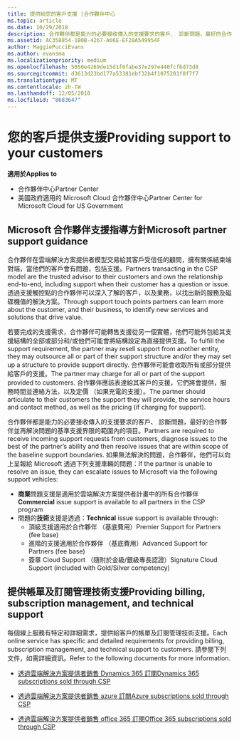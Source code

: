 ```yaml
---
title: 提供給您的客戶支援 |合作夥伴中心
ms.topic: article
ms.date: 10/29/2018
description: 合作夥伴都是能力的必要接收傳入的支援要求的客戶、 診斷問題，最好的合作夥伴並再解決問題的基準支援界限的範圍內的項目。
ms.assetid: AC358854-1B0B-4267-A66E-EF28A549954F
author: MaggiePucciEvans
ms.author: evansma
ms.localizationpriority: medium
ms.openlocfilehash: 5050e4269de15d1f0fabe37e297e440fcfbd73d8
ms.sourcegitcommit: d3613d23bd177a53381ebf32b4f1075201f8f7f7
ms.translationtype: MT
ms.contentlocale: zh-TW
ms.lasthandoff: 12/05/2018
ms.locfileid: "8683647"
---
```

# <a name="providing-support-to-your-customers"></a><span data-ttu-id="b76ec-103">您的客戶提供支援</span><span class="sxs-lookup"><span data-stu-id="b76ec-103">Providing support to your customers</span></span>

**<span data-ttu-id="b76ec-104">適用於</span><span class="sxs-lookup"><span data-stu-id="b76ec-104">Applies to</span></span>**

-  <span data-ttu-id="b76ec-105">合作夥伴中心</span><span class="sxs-lookup"><span data-stu-id="b76ec-105">Partner Center</span></span>
-  <span data-ttu-id="b76ec-106">美國政府適用的 Microsoft Cloud 合作夥伴中心</span><span class="sxs-lookup"><span data-stu-id="b76ec-106">Partner Center for Microsoft Cloud for US Government</span></span>


## <a name="microsoft-partner-support-guidance"></a><span data-ttu-id="b76ec-107">Microsoft 合作夥伴支援指導方針</span><span class="sxs-lookup"><span data-stu-id="b76ec-107">Microsoft partner support guidance</span></span>

<span data-ttu-id="b76ec-108">合作夥伴在雲端解決方案提供者模型交易給其客戶受信任的顧問，擁有關係結束端對端，當他們的客戶會有問題，包括支援。</span><span class="sxs-lookup"><span data-stu-id="b76ec-108">Partners transacting in the CSP model are the trusted advisor to their customers and own the relationship end-to-end, including support when their customer has a question or issue.</span></span> <span data-ttu-id="b76ec-109">透過支援觸控點的合作夥伴可以深入了解的客戶，以及業務，以找出新的服務及磁碟機值的解決方案。</span><span class="sxs-lookup"><span data-stu-id="b76ec-109">Through support touch points partners can learn more about the customer, and their business, to identify new services and solutions that drive value.</span></span>

<span data-ttu-id="b76ec-110">若要完成的支援需求，合作夥伴可能轉售支援從另一個實體，他們可能外包給其支援結構的全部或部分和/或他們可能會將結構設定為直接提供支援。</span><span class="sxs-lookup"><span data-stu-id="b76ec-110">To fulfill the support requirement, the partner may resell support from another entity, they may outsource all or part of their support structure and/or they may set up a structure to provide support directly.</span></span>  <span data-ttu-id="b76ec-111">合作夥伴可能會收取所有或部分提供給客戶的支援。</span><span class="sxs-lookup"><span data-stu-id="b76ec-111">The partner may charge for all or part of the support provided to customers.</span></span> <span data-ttu-id="b76ec-112">合作夥伴應該表達給其客戶的支援，它們將會提供，服務時間並連絡方法，以及定價 （如果充電的支援）。</span><span class="sxs-lookup"><span data-stu-id="b76ec-112">The partner should articulate to their customers the support they will provide, the service hours and contact method, as well as the pricing (if charging for support).</span></span> 

<span data-ttu-id="b76ec-113">合作夥伴都是能力的必要接收傳入的支援要求的客戶、 診斷問題，最好的合作夥伴並再解決問題的基準支援界限的範圍內的項目。</span><span class="sxs-lookup"><span data-stu-id="b76ec-113">Partners are required to receive incoming support requests from customers, diagnose issues to the best of the partner’s ability and then resolve issues that are within scope of the baseline support boundaries.</span></span> <span data-ttu-id="b76ec-114">如果無法解決的問題，合作夥伴，他們可以向上呈報給 Microsoft 透過下列支援車輛的問題：</span><span class="sxs-lookup"><span data-stu-id="b76ec-114">If the partner is unable to resolve an issue, they can escalate issues to Microsoft via the following support vehicles:</span></span>

- <span data-ttu-id="b76ec-115">**商業**問題支援是適用於雲端解決方案提供者計畫中的所有合作夥伴</span><span class="sxs-lookup"><span data-stu-id="b76ec-115">**Commercial** issue support is available to all partners in the CSP program</span></span>
-   <span data-ttu-id="b76ec-116">問題的**技術**支援是透過：</span><span class="sxs-lookup"><span data-stu-id="b76ec-116">**Technical** issue support is available through:</span></span>
    -   <span data-ttu-id="b76ec-117">頂級支援適用於合作夥伴 （基底費用）</span><span class="sxs-lookup"><span data-stu-id="b76ec-117">Premier Support for Partners (fee base)</span></span>
    -   <span data-ttu-id="b76ec-118">進階的支援適用於合作夥伴 （基底費用）</span><span class="sxs-lookup"><span data-stu-id="b76ec-118">Advanced Support for Partners (fee base)</span></span>
    -   <span data-ttu-id="b76ec-119">簽章 Cloud Support （隨附於金級/銀級專長認證）</span><span class="sxs-lookup"><span data-stu-id="b76ec-119">Signature Cloud Support (included with Gold/Silver competency)</span></span>

## <a name="providing-billing-subscription-management-and-technical-support"></a><span data-ttu-id="b76ec-120">提供帳單及訂閱管理技術支援</span><span class="sxs-lookup"><span data-stu-id="b76ec-120">Providing billing, subscription management, and technical support</span></span> 

<span data-ttu-id="b76ec-121">每個線上服務有特定和詳細需求，提供給客戶的帳單及訂閱管理技術支援。</span><span class="sxs-lookup"><span data-stu-id="b76ec-121">Each online service has specific and detailed requirements for providing billing, subscription management, and technical support to customers.</span></span> <span data-ttu-id="b76ec-122">請參閱下列文件，如需詳細資訊。</span><span class="sxs-lookup"><span data-stu-id="b76ec-122">Refer to the following documents for more information.</span></span>

-   [<span data-ttu-id="b76ec-123">透過雲端解決方案提供者銷售 Dynamics 365 訂閱</span><span class="sxs-lookup"><span data-stu-id="b76ec-123">Dynamics 365 subscriptions sold through CSP</span></span>](https://www.microsoftpartnercommunity.com/t5/CSP/Microsoft-Partner-Support-Guidance/m-p/5262#M30)

-   [<span data-ttu-id="b76ec-124">透過雲端解決方案提供者銷售 azure 訂閱</span><span class="sxs-lookup"><span data-stu-id="b76ec-124">Azure subscriptions sold through CSP</span></span>](https://www.microsoftpartnercommunity.com/t5/CSP/Microsoft-Partner-Support-Guidance/m-p/5263#M31)

-   [<span data-ttu-id="b76ec-125">透過雲端解決方案提供者銷售 office 365 訂閱</span><span class="sxs-lookup"><span data-stu-id="b76ec-125">Office 365 subscriptions sold through CSP</span></span>](https://www.microsoftpartnercommunity.com/t5/CSP/Microsoft-Partner-Support-Guidance/m-p/5264#M32)



 

 



